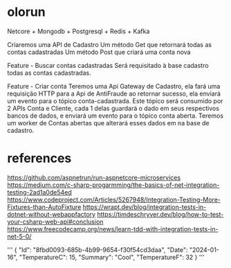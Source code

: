 # olorun
Netcore + Mongodb + Postgresql + Redis + Kafka

Criaremos uma API de Cadastro
Um método Get que retornará todas as contas cadastradas
Um método Post que criará uma conta nova

Feature - Buscar contas cadastradas
Será requisitado à base cadastro todas as contas cadastradas.

Feature - Criar conta
Teremos uma Api Gateway de Cadastro, ela fará uma requisição HTTP para a Api de AntiFraude
ao retornar sucesso, ela enviará um evento para o tópico conta-cadastrada.
Este tópico será consumido por 2 APIs Conta e Cliente, cada 1 delas guardará o dado em seus respectivos bancos de dados, e enviará um evento para o tópico conta aberta.
Teremos um worker de Contas abertas que alterará esses dados em na base de cadastro.


# references
https://github.com/aspnetrun/run-aspnetcore-microservices 
https://medium.com/c-sharp-progarmming/the-basics-of-net-integration-testing-2ad1a0de54ed 
https://www.codeproject.com/Articles/5267948/Integration-Testing-More-Fixtures-than-AutoFixture 
https://wrapt.dev/blog/integration-tests-in-dotnet-without-webappfactory 
https://timdeschryver.dev/blog/how-to-test-your-csharp-web-api#conclusion 
https://www.freecodecamp.org/news/learn-tdd-with-integration-tests-in-net-5-0/ 

'''
{
	"Id": "8fbd0093-685b-4b99-9654-f30f54cd3daa",
	"Date": "2024-01-16",
	"TemperatureC": 15,
	"Summary": "Cool",
	"TemperatureF": 32
}
'''